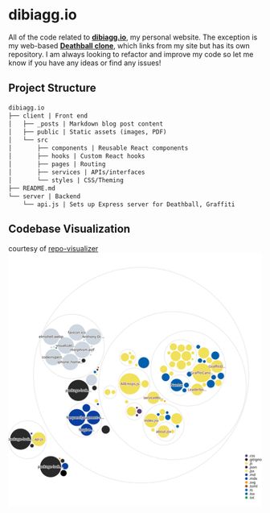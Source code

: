 # dibiagg.io

All of the code related to **[dibiagg.io]**, my personal website. The exception is my web-based **[Deathball clone]**, which links from my site but has its own repository. I am always looking to refactor and improve my code so let me know if you have any ideas or find any issues!

[Deathball clone]: https://github.com/anthonydibi/deathball-clone
[dibiagg.io]: https://dibiagg.io
  
## Project Structure
```
dibiagg.io
├── client | Front end
│   ├── _posts | Markdown blog post content
│   ├── public | Static assets (images, PDF)
│   └── src
│       ├── components | Reusable React components
│       ├── hooks | Custom React hooks
│       ├── pages | Routing
│       ├── services | APIs/interfaces
│       └── styles | CSS/Theming
├── README.md
└── server | Backend
    └── api.js | Sets up Express server for Deathball, Graffiti
```

## Codebase Visualization
courtesy of [repo-visualizer](https://github.com/githubocto/repo-visualizer)
![Codebase visualization](./diagram.svg)
